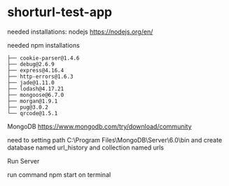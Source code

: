 # shorturl-test-app
needed installations:
 nodejs https://nodejs.org/en/
  
  needed npm installations
  
    ├── cookie-parser@1.4.6
    ├── debug@2.6.9
    ├── express@4.16.4
    ├── http-errors@1.6.3
    ├── jade@1.11.0
    ├── lodash@4.17.21
    ├── mongoose@6.7.0
    ├── morgan@1.9.1
    ├── pug@3.0.2
    └── qrcode@1.5.1
 MongoDB https://www.mongodb.com/try/download/community 
 
 need to setting path C:\Program Files\MongoDB\Server\6.0\bin and create database named url_history and collection named urls 

Run Server
  
  run command npm start on terminal
 

